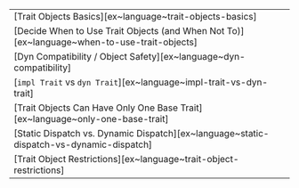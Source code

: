 ||
|--------|
| [Trait Objects Basics][ex~language~trait-objects-basics] |
| [Decide When to Use Trait Objects (and When Not To)][ex~language~when-to-use-trait-objects] |
| [Dyn Compatibility / Object Safety][ex~language~dyn-compatibility] |
| [`impl Trait` vs `dyn Trait`][ex~language~impl-trait-vs-dyn-trait] |
| [Trait Objects Can Have Only One Base Trait][ex~language~only-one-base-trait] |
| [Static Dispatch vs. Dynamic Dispatch][ex~language~static-dispatch-vs-dynamic-dispatch] |
| [Trait Object Restrictions][ex~language~trait-object-restrictions] |

